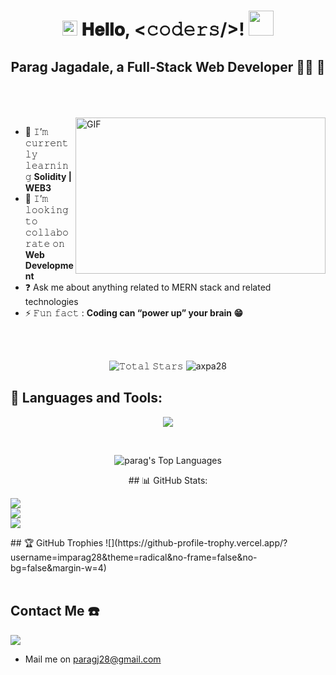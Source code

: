 <h1 align="center">
  <a target="_blank">
    <img src="https://github.com/JayantGoel001/JayantGoel001/blob/master/GIF/Earth.gif" width="24px" style="max-width:100%;">
  </a>
  𝐇𝐞𝐥𝐥𝐨, &lt;𝚌𝚘𝚍𝚎𝚛𝚜/&gt;!
  <a target="_blank">
    <img src="https://github.com/JayantGoel001/JayantGoel001/blob/master/GIF/Hi.gif" width="40px" />
  </a>
</h1>
<h2 align="center">Parag Jagadale, a Full-Stack Web Developer 👨‍💻 🚀</h2>  
  <br/>
<br/>
<br/>
<a target="_blank">
  <img align="right" height="250" width="400" alt="GIF" src="https://raw.githubusercontent.com/Adam-pw/Adam-pw/main/animation_500_kxa883sd.gif"">
</a>

- 🌱 𝙸’𝚖 𝚌𝚞𝚛𝚛𝚎𝚗𝚝𝚕𝚢 𝚕𝚎𝚊𝚛𝚗𝚒𝚗𝚐 **Solidity | WEB3**
- 👯 𝙸’𝚖 𝚕𝚘𝚘𝚔𝚒𝚗𝚐 𝚝𝚘 𝚌𝚘𝚕𝚕𝚊𝚋𝚘𝚛𝚊𝚝𝚎 𝚘𝚗 **Web Development**
-  ❓ Ask me about anything related to MERN stack and related technologies  
- ⚡ 𝙵𝚞𝚗 𝚏𝚊𝚌𝚝 : **Coding can “power up” your brain 😁**

<br/>
<br/>                                                                                                                                          
<p align="center">
  <img src="https://img.shields.io/github/stars/imparag28?label=Stars" alt="𝚃𝚘𝚝𝚊𝚕 𝚂𝚝𝚊𝚛𝚜">
 <img src="https://img.shields.io/twitter/follow/axpa28?logo=twitterstyle=flat&color=brightgreen" alt="axpa28" />
</p>

## 🚀 Languages and Tools:

<!-- <p align="left"> 
<img src="https://img.icons8.com/color/48/000000/html-5.png"/>  
    <img src="https://img.icons8.com/color/48/000000/css3.png"/>
   <img src="https://img.icons8.com/color/48/000000/javascript.png"/>
    <img src="https://img.icons8.com/color/48/000000/react-native.png"/> 
    <img src="https://img.icons8.com/color/48/000000/redux.png"/>
     <img src="https://img.icons8.com/color/48/000000/nodejs.png"/>
     <img src="https://img.icons8.com/color/48/000000/solidty.png"/>
    <img src="https://raw.githubusercontent.com/devicons/devicon/master/icons/mongodb/mongodb-original-wordmark.svg" alt="mongodb" width="48" height="48"/>
     <img src="https://raw.githubusercontent.com/devicons/devicon/master/icons/express/express-original-wordmark.svg" alt="express" width="40" height="40"/> 
  <img src="https://www.vectorlogo.zone/logos/getpostman/getpostman-icon.svg" alt="postman" width="45" height="45"/> 
   <img src="https://img.icons8.com/color/48/000000/git.png"/> 
  
</p> -->
 <p align="center" >
  <img  src="https://user-images.githubusercontent.com/82999542/132934744-131c1891-4a4f-4e88-a64a-36720ad7470b.png">
  </p>

<br/>
<p align="center"><img alt="parag's Top Languages" src="https://github-readme-stats.vercel.app/api/top-langs/?username=imparag28&langs_count=8&count_private=true&layout=compact&theme=react&hide_border=true&bg_color=0D1117" />
       
</p>

<p  align="center">
  ## 📊 GitHub Stats:

![](https://github-readme-stats.vercel.app/api?username=imparag28&theme=radical&hide_border=false&include_all_commits=true&count_private=true)<br/>
![](https://github-readme-streak-stats.herokuapp.com/?user=imparag28&theme=radical&hide_border=false)<br/>
![](https://github-readme-stats.vercel.app/api/top-langs/?username=imparag28&theme=radical&hide_border=false&include_all_commits=true&count_private=true&layout=compact)
</p>
## 🏆 GitHub Trophies
![](https://github-profile-trophy.vercel.app/?username=imparag28&theme=radical&no-frame=false&no-bg=false&margin-w=4)



<br/>
<br/>

## Contact Me ☎️
<p align="left">

<a href = "https://www.linkedin.com/in/paragj007/"><img src="https://img.icons8.com/fluent/48/000000/linkedin.png"/></a>
 * Mail me on paragj28@gmail.com

</p>

